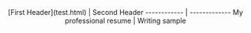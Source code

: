 <center>
[First Header](test.html)   |   Second Header
------------ | -------------
My professional resume | Writing sample
</center>
